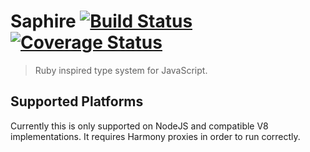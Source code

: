 # Saphire [![Build Status](https://travis-ci.org/pagarme/saphire.svg)](https://travis-ci.org/pagarme/saphire) [![Coverage Status](https://coveralls.io/repos/pagarme/saphire/badge.svg?branch=master)](https://coveralls.io/r/pagarme/saphire?branch=master)

> Ruby inspired type system for JavaScript.

## Supported Platforms

Currently this is only supported on NodeJS and compatible V8 implementations.
It requires Harmony proxies in order to run correctly.

